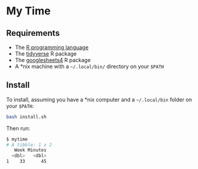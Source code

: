 # My Time

## Requirements

- The [R programming language](https://www.r-project.org/)
- The [tidyverse](https://tidyverse.tidyverse.org/) R package
- The [googlesheets4](https://googlesheets4.tidyverse.org/) R package
- A *nix machine with a `~/.local/bin/` directory on your `$PATH`

## Install

To install, assuming you have a *nix computer and a `~/.local/bin` folder on your `$PATH`:

```bash
bash install.sh
```

Then run:

```bash
$ mytime
# A tibble: 1 x 2
   Week Minutes
  <dbl>   <dbl>
1    33      45
```
